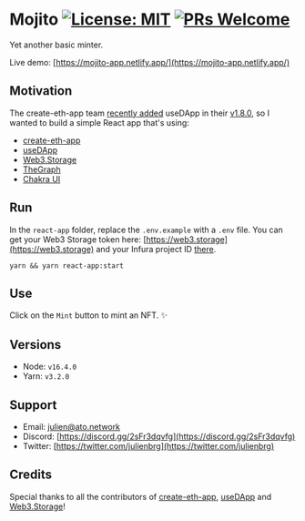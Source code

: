 # Mojito [![License: MIT](https://img.shields.io/badge/License-MIT-yellow.svg)](https://github.com/julienbrg/mojito/blob/main/LICENSE.md) [![PRs Welcome](https://img.shields.io/badge/PRs-welcome-blue.svg)](https://github.com/julienbrg/mojito/issues)

Yet another basic minter.

Live demo: [https://mojito-app.netlify.app/](https://mojito-app.netlify.app/)

## Motivation

The create-eth-app team [recently added](https://twitter.com/PaulRBerg/status/1505270274018746368) useDApp in their [v1.8.0](https://github.com/paulrberg/create-eth-app/releases/tag/v1.8.0), so I wanted to build a simple React app that's using:

- [create-eth-app](https://github.com/paulrberg/create-eth-app)
- [useDApp](https://github.com/TrueFiEng/useDApp)
- [Web3.Storage](https://web3.storage/)
- [TheGraph](https://thegraph.com/)
- [Chakra UI](https://chakra-ui.com/)

## Run

In the `react-app` folder, replace the `.env.example` with a `.env` file. You can get your Web3 Storage token here: [https://web3.storage](https://web3.storage) and your Infura project ID [there](https://infura.io/).

```shell
yarn && yarn react-app:start
```

## Use

Click on the `Mint` button to mint an NFT. ✨

## Versions

- Node: `v16.4.0`
- Yarn: `v3.2.0`

## Support

- Email: [julien@ato.network](mailto:julien@ato.network)
- Discord: [https://discord.gg/2sFr3dqvfg](https://discord.gg/2sFr3dqvfg)
- Twitter: [https://twitter.com/julienbrg](https://twitter.com/julienbrg)

## Credits

Special thanks to all the contributors of [create-eth-app](https://github.com/paulrberg/create-eth-app), [useDApp](https://github.com/TrueFiEng/useDApp) and [Web3.Storage](https://web3.storage/)!
